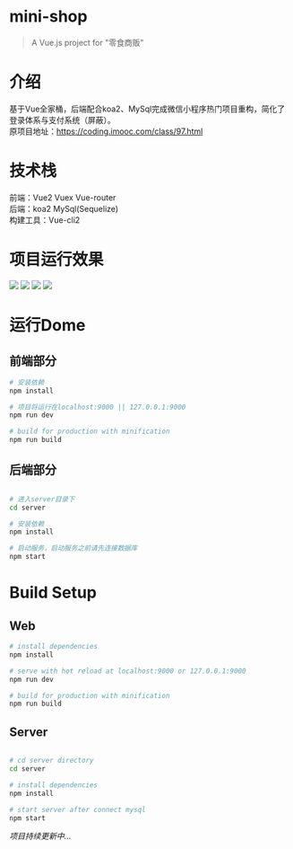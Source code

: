 # mini-shop

> A Vue.js project for "零食商贩"

# 介绍
基于Vue全家桶，后端配合koa2、MySql完成微信小程序热门项目重构，简化了登录体系与支付系统（屏蔽）。</br>
原项目地址：https://coding.imooc.com/class/97.html

# 技术栈
前端：Vue2 Vuex Vue-router </br>
后端：koa2 MySql(Sequelize) </br>
构建工具：Vue-cli2 </br>

# 项目运行效果
<img src="https://github.com/Tzcodejs/mini-shop/blob/master/screenshot/home.png">
<img src="https://github.com/Tzcodejs/mini-shop/blob/master/screenshot/theme.png">
<img src="https://github.com/Tzcodejs/mini-shop/blob/master/screenshot/category.png">
<img src="https://github.com/Tzcodejs/mini-shop/blob/master/screenshot/detail.png">


# 运行Dome
## 前端部分
``` bash
# 安装依赖
npm install

# 项目将运行在localhost:9000 || 127.0.0.1:9000
npm run dev

# build for production with minification
npm run build

```
## 后端部分
``` bash

# 进入server目录下
cd server

# 安装依赖
npm install

# 启动服务，启动服务之前请先连接数据库
npm start

```

# Build Setup
## Web
``` bash
# install dependencies
npm install

# serve with hot reload at localhost:9000 or 127.0.0.1:9000
npm run dev

# build for production with minification
npm run build

```

## Server
``` bash

# cd server directory
cd server

# install dependencies
npm install

# start server after connect mysql
npm start
```

*项目持续更新中...*
